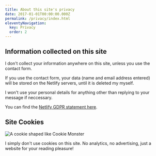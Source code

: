 ```yaml
---
title: About this site's privacy
date: 2017-01-01T00:00:00.000Z
permalink: /privacy/index.html
eleventyNavigation:
  key: Privacy
  order: 2
---
```


## Information collected on this site
I don't collect your information anywhere on this site, unless you use the contact form.

If you use the contact form, your data (name and email address entered) will be stored on the Netlify servers, until it is deleted my myself.

I won't use your personal details for anything other than replying to your message if neccessary.

You can find the [Netlify GDPR statement here](https://www.netlify.com/gdpr-ccpa).

## Site Cookies



<img src="https://upload.wikimedia.org/wikipedia/commons/thumb/7/73/Cookie_Monster_cookie%2C_Winschoten_%282020%29_01.jpg/640px-Cookie_Monster_cookie%2C_Winschoten_%282020%29_01.jpg" alt="A cookie shaped like Cookie Monster" class="rounded left">


I simply don't use cookies on this site. No analytics, no advertising, just a website for your reading pleasure!
